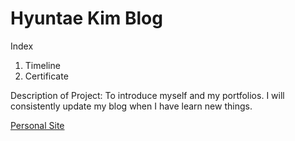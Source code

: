 # Hyuntae Kim Blog
Index 
1. Timeline
2. Certificate

Description of Project: To introduce myself and my portfolios. I will consistently update my blog when I have learn new things.

[Personal Site](https://hyuntaekim0813.github.io/hyuntae.github.io/)
